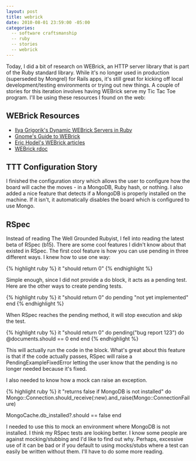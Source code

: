 ```yaml
---
layout: post
title: webrick
date: 2010-08-01 23:59:00 -05:00
categories:
  -- software craftsmanship
  -- ruby
  -- stories
  -- webrick  
---
```


Today, I did a bit of research on WEBrick, an HTTP server library that is part of the Ruby standard library.  While it's no longer used in production (superseded by Mongrel) for Rails apps, it's still great for kicking off local development/testing environments or trying out new things.  A couple of stories for this iteration involves having WEBrick serve my Tic Tac Toe program.  I'll be using these resources I found on the web:

## WEBrick Resources

* [Ilya Grigorik's Dynamic WEBrick Servers in Ruby](http://www.igvita.com/2007/02/13/building-dynamic-webrick-servers-in-ruby/)
* [Gnome's Guide to WEBrick](http://microjet.ath.cx/webrickguide/html/What_is_WEBrick.html)
* [Eric Hodel's WEBrick articles](http://segment7.net/projects/ruby/WEBrick/index.html)
* [WEBrick rdoc](http://www.ruby-doc.org/stdlib/libdoc/webrick/rdoc/)

## TTT Configuration Story

I finished the configuration story which allows the user to configure how the board will cache the moves - in a MongoDB, Ruby hash, or nothing.  I also added a nice feature that detects if a MongoDB is properly installed on the machine.  If it isn't, it automatically disables the board which is configured to use Mongo.

## RSpec

Instead of reading The Well Grounded Rubyist, I fell into reading the latest beta of RSpec (b15).  There are some cool features I didn't know about that existed in RSpec.  The first cool feature is how you can use pending in three different ways.  I knew how to use one way:

{% highlight ruby %}
it "should return 0"
{% endhighlight %}

Simple enough, since I did not provide a do block, it acts as a pending test.  Here are the other ways to create pending tests.

{% highlight ruby %}
it "should return 0" do
  pending "not yet implemented"
end
{% endhighlight %}

When RSpec reaches the pending method, it will stop execution and skip the test.

{% highlight ruby %}
it "should return 0" do
  pending("bug report 123") do
    @documents.should == 0
  end
end
{% endhighlight %}

This will actually run the code in the block.  What's great about this feature is that if the code actually passes, RSpec will raise a PendingExampleFixedError letting the user know that the pending is no longer needed because it's fixed.

I also needed to know how a mock can raise an exception.

{% highlight ruby %}
it "returns false if MongoDB is not installed" do
  Mongo::Connection.should_receive(:new).and_raise(Mongo::ConnectionFailure)

  MongoCache.db_installed?.should == false
end

I needed to use this to mock an environment where MongoDB is not installed.  I think my RSpec tests are looking better.  I know some people are against mocking/stubbing and I'd like to find out why.  Perhaps, excessive use of it can be bad or if you default to using mocks/stubs where a test can easily be written without them.  I'll have to do some more reading.
